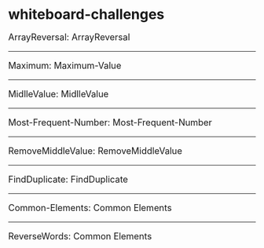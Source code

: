 # whiteboard-challenges

<p style="font-size: 18px;">
  ArrayReversal: <a style="text-decoration: none;" href="./whiteboardchallenges-1/arrReversal/README.md">ArrayReversal</a>
</p>

---

<p style="font-size: 18px;">
  Maximum: <a style="text-decoration: none;" href="./whiteboardchallenges-1/Maximum-Value/README.md">Maximum-Value</a>
</p>

---

<p style="font-size: 18px;">
  MidlleValue: <a style="text-decoration: none;" href="./whiteboardchallenges-1/MidlleValue/README.md">MidlleValue</a>
</p>

---

<p style="font-size: 18px;">
  Most-Frequent-Number: <a style="text-decoration: none;" href="./whiteboardchallenges-1/Most-Frequent-Number/README.md">Most-Frequent-Number</a>
</p>

---

<p style="font-size: 18px;">
  RemoveMiddleValue: <a style="text-decoration: none;" href="./whiteboardchallenges-1/RemoveMiddleValue/README.md">RemoveMiddleValue</a>
</p>

---

<p style="font-size: 18px;">
  FindDuplicate: <a style="text-decoration: none;" href="./Challenges/FindDuplicate/FindDuplicate/README.md">FindDuplicate</a>
</p>

---

<p style="font-size: 18px;">
  Common-Elements: <a style="text-decoration: none;" href="./Challenges/Common-Elements/Common-Elements/README.md">Common Elements</a>
</p>

---

<p style="font-size: 18px;">
  ReverseWords: <a style="text-decoration: none;" href="./Challenges/ConsoleApp1/ConsoleApp1/README.md">Common Elements</a>
</p>